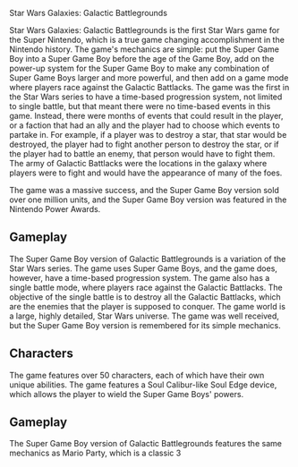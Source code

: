 Star Wars Galaxies: Galactic Battlegrounds

Star Wars Galaxies: Galactic Battlegrounds is the first Star Wars game for the Super Nintendo, which is a true game changing accomplishment in the Nintendo history. The game's mechanics are simple: put the Super Game Boy into a Super Game Boy before the age of the Game Boy, add on the power-up system for the Super Game Boy to make any combination of Super Game Boys larger and more powerful, and then add on a game mode where players race against the Galactic Battlacks. The game was the first in the Star Wars series to have a time-based progression system, not limited to single battle, but that meant there were no time-based events in this game. Instead, there were months of events that could result in the player, or a faction that had an ally and the player had to choose which events to partake in. For example, if a player was to destroy a star, that star would be destroyed, the player had to fight another person to destroy the star, or if the player had to battle an enemy, that person would have to fight them. The army of Galactic Battlacks were the locations in the galaxy where players were to fight and would have the appearance of many of the foes.

The game was a massive success, and the Super Game Boy version sold over one million units, and the Super Game Boy version was featured in the Nintendo Power Awards.

## Gameplay

The Super Game Boy version of Galactic Battlegrounds is a variation of the Star Wars series. The game uses Super Game Boys, and the game does, however, have a time-based progression system. The game also has a single battle mode, where players race against the Galactic Battlacks. The objective of the single battle is to destroy all the Galactic Battlacks, which are the enemies that the player is supposed to conquer. The game world is a large, highly detailed, Star Wars universe. The game was well received, but the Super Game Boy version is remembered for its simple mechanics.

## Characters

The game features over 50 characters, each of which have their own unique abilities. The game features a Soul Calibur-like Soul Edge device, which allows the player to wield the Super Game Boys' powers.

## Gameplay

The Super Game Boy version of Galactic Battlegrounds features the same mechanics as Mario Party, which is a classic 3